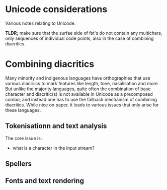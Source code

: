 # Unicode considerations

Various notes relating to Unicode.

**TLDR;** make sure that the surfae side of fst's do not contain any multichars, only sequences of individual code points, also in the case of combining diacritics.

# Combining diacritics

Many minority and indigenous languages have orthographies that use various diacriiics to mark features like length, tone, nasalisation and more. But unlike the majority languages, quite often the combination of base character and diacritic(s) is not available in Unicode as a precomposed combo, and instead one has to use the fallback mechanism of combining diacriiics. While nice on paper, it leads to various issues that only arise for these languages.

## Tokenisationn and text analysis

The core issue is:

- what is a character in the input stream?



## Spellers

## Fonts and text rendering

